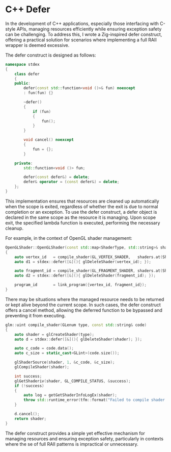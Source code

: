
# C++ Defer

In the development of C++ applications, especially those interfacing with 
C-style APIs, managing resources efficiently while ensuring exception safety 
can be challenging. To address this, I wrote a Zig-inspired defer construct, 
offering a practical solution for scenarios where implementing a 
full RAII wrapper is deemed excessive.

The defer construct is designed as follows:

```cpp
namespace stdex
{
    class defer
    {
    public:
        defer(const std::function<void ()>& fun) noexcept
        : fun(fun) {}

        ~defer()
        {
            if (fun)
            {
                fun();
            }
        }

        void cancel() noexcept
        {
            fun = {};
        }

    private:
        std::function<void ()> fun;

        defer(const defer&) = delete;
        defer& operator = (const defer&) = delete;
    };
}
```

<!--more-->

This implementation ensures that resources are cleaned up automatically when 
the scope is exited, regardless of whether the exit is due to normal completion 
or an exception. To use the defer construct, a defer object is declared in the 
same scope as the resource it is managing. Upon scope exit, the specified lambda 
function is executed, performing the necessary cleanup.

For example, in the context of OpenGL shader management:

```cpp
OpenGLShader::OpenGLShader(const std::map<ShaderType, std::string>& shaders)
{
    auto vertex_id   = compile_shader(GL_VERTEX_SHADER,   shaders.at(ShaderType::VERTEX));
    auto d1 = stdex::defer([&](){ glDeleteShader(vertex_id); });

    auto fragment_id = compile_shader(GL_FRAGMENT_SHADER, shaders.at(ShaderType::FRAGMENT));
    auto d2 = stdex::defer([&](){ glDeleteShader(fragment_id); });

    program_id       = link_program({vertex_id, fragment_id});
}
```

There may be situations where the managed resource needs to be returned or kept 
alive beyond the current scope. In such cases, the defer construct offers a cancel 
method, allowing the deferred function to be bypassed and preventing it from 
executing.

```cpp
glm::uint compile_shader(GLenum type, const std::string& code)
{
    auto shader = glCreateShader(type);
    auto d = stdex::defer([&](){ glDeleteShader(shader); });

    auto c_code = code.data();
    auto c_size = static_cast<GLint>(code.size());

    glShaderSource(shader, 1, &c_code, &c_size);
    glCompileShader(shader);

    int success;
    glGetShaderiv(shader, GL_COMPILE_STATUS, &success);
    if (!success)
    {
        auto log = getGetShaderInfoLogEx(shader);
        throw std::runtime_error(tfm::format("Failed to compile shader: %s", log));
    }

    d.cancel();
    return shader;
}
```

The defer construct provides a simple yet effective mechanism for managing 
resources and ensuring exception safety, particularly in contexts where the 
se of full RAII patterns is impractical or unnecessary. 
